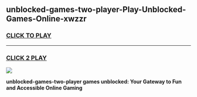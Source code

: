 
## unblocked-games-two-player-Play-Unblocked-Games-Online-xwzzr
<h3>
<a href="https://premium76.site?title=unblocked-games-two-player&ref=25A">CLICK TO PLAY</a></h3>
<hr>

<h3>
<a href="https://premium76.site?title=unblocked-games-two-player&ref=25A">CLICK 2 PLAY</a>
  
</h3>

<a href="https://premium76.site?title=unblocked-games-two-player&ref=25A"><img src="https://clearcache.store/games.png"></a>


**unblocked-games-two-player games unblocked: Your Gateway to Fun and Accessible Online Gaming**
